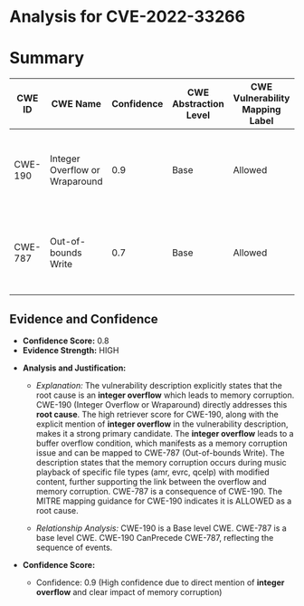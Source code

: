 # Analysis for CVE-2022-33266

# Summary
| CWE ID | CWE Name | Confidence | CWE Abstraction Level | CWE Vulnerability Mapping Label | CWE-Vulnerability Mapping Notes |
|---|---|---|---|---|---|
| CWE-190 | Integer Overflow or Wraparound | 0.9 | Base | Allowed | Primary CWE. Directly reflects the **integer overflow** root cause. |
| CWE-787 | Out-of-bounds Write | 0.7 | Base | Allowed | Secondary CWE. Represents the memory corruption due to the overflow.|

## Evidence and Confidence

*   **Confidence Score:** 0.8
*   **Evidence Strength:** HIGH

- **Analysis and Justification:**  
  - *Explanation:* The vulnerability description explicitly states that the root cause is an **integer overflow** which leads to memory corruption. CWE-190 (Integer Overflow or Wraparound) directly addresses this **root cause**. The high retriever score for CWE-190, along with the explicit mention of **integer overflow** in the vulnerability description, makes it a strong primary candidate. The **integer overflow** leads to a buffer overflow condition, which manifests as a memory corruption issue and can be mapped to CWE-787 (Out-of-bounds Write). The description states that the memory corruption occurs during music playback of specific file types (amr, evrc, qcelp) with modified content, further supporting the link between the overflow and memory corruption. CWE-787 is a consequence of CWE-190. The MITRE mapping guidance for CWE-190 indicates it is ALLOWED as a root cause.
  
  - *Relationship Analysis:* CWE-190 is a Base level CWE. CWE-787 is a base level CWE. CWE-190 CanPrecede CWE-787, reflecting the sequence of events.

- **Confidence Score:**  
  - Confidence: 0.9 (High confidence due to direct mention of **integer overflow** and clear impact of memory corruption)